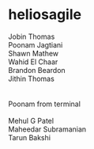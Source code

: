 
# heliosagile<br />
Jobin Thomas<br />
Poonam Jagtiani<br />
Shawn Mathew<br />
Wahid El Chaar<br />
Brandon Beardon<br />
Jithin Thomas<br /><br /><br />
Poonam from terminal<br /><br />
Mehul G Patel<br />
Maheedar Subramanian<br />
Tarun Bakshi